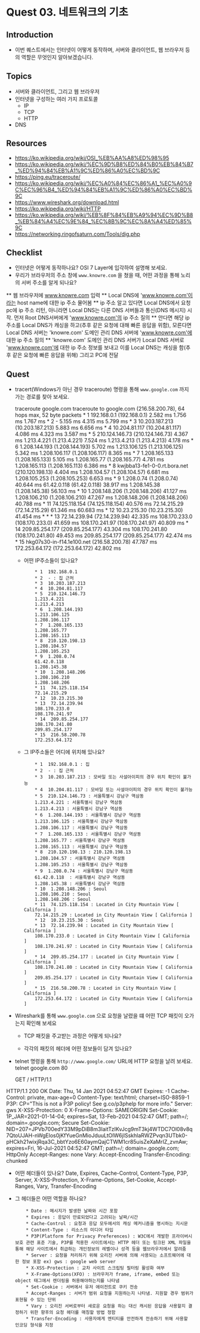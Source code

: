 # Quest 03. 네트워크의 기초

## Introduction
* 이번 퀘스트에서는 인터넷이 어떻게 동작하며, 서버와 클라이언트, 웹 브라우저 등의 역할은 무엇인지 알아보겠습니다.

## Topics
* 서버와 클라이언트, 그리고 웹 브라우저
* 인터넷을 구성하는 여러 가지 프로토콜
  * IP
  * TCP
  * HTTP
* DNS

## Resources
* https://ko.wikipedia.org/wiki/OSI_%EB%AA%A8%ED%98%95
* https://ko.wikipedia.org/wiki/%EC%9D%B8%ED%84%B0%EB%84%B7_%ED%94%84%EB%A1%9C%ED%86%A0%EC%BD%9C
* https://ping.eu/traceroute/
* https://ko.wikipedia.org/wiki/%EC%A0%84%EC%86%A1_%EC%A0%9C%EC%96%B4_%ED%94%84%EB%A1%9C%ED%86%A0%EC%BD%9C
* https://www.wireshark.org/download.html
* https://ko.wikipedia.org/wiki/HTTP
* https://ko.wikipedia.org/wiki/%EB%8F%84%EB%A9%94%EC%9D%B8_%EB%84%A4%EC%9E%84_%EC%8B%9C%EC%8A%A4%ED%85%9C
* https://networking.ringofsaturn.com/Tools/dig.php

## Checklist
* 인터넷은 어떻게 동작하나요? OSI 7 Layer에 입각하여 설명해 보세요.
* 우리가 브라우저의 주소 창에 `www.knowre.com` 을 쳤을 때, 어떤 과정을 통해 노리의 서버 주소를 알게 되나요?

** 웹 브라우저에 www.knowre.com 입력 
** Local DNS에 'www.knowre.com'이라는 host name에 대한 ip 주소 물어봄
** ip 주소 알고 있다면 Local DNS에서 요청 pc에 ip 주소 리턴, 아니라면 Local DNS는 다른 DNS 서버들과 통신(DNS 메시지) 시작. 먼저 Root DNS서버에게 'www.knowre.com'의 ip 주소 질의
** 안다면 해당 ip 주소를 Local DNS가 캐싱을 하고(추후 같은 요청에 대해 빠른 응답을 위함), 모른다면 Local DNS 서버는 'knowre.com' 도메인 관리 DNS 서버에 'www.knowre.com'에 대한 ip 주소 질의
** 'knowre.com' 도메인 관리 DNS 서버가 Local DNS 서버로 'www.knowre.com'에 대한 ip 주소 정보를 보내고 이를 Local DNS는 캐싱을 함(추후 같은 요청에 빠른 응답을 위해) 그리고 PC에 전달

## Quest
* tracert(Windows가 아닌 경우 traceroute) 명령을 통해 `www.google.com` 까지 가는 경로를 찾아 보세요.

    traceroute google.com
    traceroute to google.com (216.58.200.78), 64 hops max, 52 byte packets
        * 1  192.168.0.1 (192.168.0.1)  2.582 ms  1.756 ms  1.767 ms
        * 2  -  5.155 ms  4.315 ms  5.799 ms
        * 3  10.203.187.213 (10.203.187.213)  5.883 ms  6.656 ms
        * 4  10.204.81.117 (10.204.81.117)  4.086 ms  4.323 ms  3.587 ms
        * 5  210.124.146.73 (210.124.146.73)  4.367 ms
        1.213.4.221 (1.213.4.221)  7.524 ms
        1.213.4.213 (1.213.4.213)  4.178 ms
        * 6  1.208.144.193 (1.208.144.193)  5.702 ms
        1.213.106.125 (1.213.106.125)  5.342 ms
        1.208.106.117 (1.208.106.117)  8.365 ms
        * 7  1.208.165.133 (1.208.165.133)  5.105 ms
        1.208.165.77 (1.208.165.77)  4.781 ms
        1.208.165.113 (1.208.165.113)  6.386 ms
        * 8  kwjbba13-fe1-0-0.rt.bora.net (210.120.198.13)  4.404 ms
        1.208.104.57 (1.208.104.57)  6.681 ms
        1.208.105.253 (1.208.105.253)  6.653 ms
        * 9  1.208.0.74 (1.208.0.74)  40.644 ms
        61.42.0.118 (61.42.0.118)  38.917 ms
        1.208.145.38 (1.208.145.38)  56.103 ms
        * 10  1.208.148.206 (1.208.148.206)  41.127 ms
        1.208.106.210 (1.208.106.210)  47.267 ms
        1.208.148.206 (1.208.148.206)  40.788 ms
        * 11  74.125.118.154 (74.125.118.154)  40.576 ms
        72.14.215.29 (72.14.215.29)  61.346 ms  60.683 ms
        * 12  10.23.215.30 (10.23.215.30)  41.454 ms * *
        * 13  72.14.239.94 (72.14.239.94)  42.335 ms
        108.170.233.0 (108.170.233.0)  41.659 ms
        108.170.241.97 (108.170.241.97)  40.809 ms
        * 14  209.85.254.177 (209.85.254.177)  43.304 ms
        108.170.241.80 (108.170.241.80)  49.453 ms
        209.85.254.177 (209.85.254.177)  42.474 ms
        * 15  hkg07s30-in-f14.1e100.net (216.58.200.78)  47.787 ms
        172.253.64.172 (172.253.64.172)  42.802 ms

  * 어떤 IP주소들이 있나요?

            * 1  192.168.0.1
            * 2  - : 집 근처
            * 3  10.203.187.213
            * 4  10.204.81.117
            * 5  210.124.146.73
            1.213.4.221
            1.213.4.213
            * 6  1.208.144.193
            1.213.106.125
            1.208.106.117
            * 7  1.208.165.133
            1.208.165.77
            1.208.165.113
            * 8  210.120.198.13
            1.208.104.57
            1.208.105.253
            * 9  1.208.0.74
            61.42.0.118
            1.208.145.38
            * 10  1.208.148.206
            1.208.106.210
            1.208.148.206
            * 11  74.125.118.154
            72.14.215.29
            * 12  10.23.215.30
            * 13  72.14.239.94
            108.170.233.0
            108.170.241.97
            * 14  209.85.254.177
            108.170.241.80
            209.85.254.177
            * 15  216.58.200.78
            172.253.64.172

  * 그 IP주소들은 어디에 위치해 있나요?

            * 1  192.168.0.1 : 집
            * 2  - : 집 근처
            * 3  10.203.187.213 : 모바일 또는 사설아이피의 경우 위치 확인이 불가능
            * 4  10.204.81.117 : 모바일 또는 사설아이피의 경우 위치 확인이 불가능
            * 5  210.124.146.73 : 서울특별시 강남구 역삼동
            1.213.4.221 : 서울특별시 강남구 역삼동
            1.213.4.213 : 서울특별시 강남구 역삼동
            * 6  1.208.144.193 : 서울특별시 강남구 역삼동
            1.213.106.125 : 서울특별시 강남구 역삼동
            1.208.106.117 : 서울특별시 강남구 역삼동
            * 7  1.208.165.133 : 서울특별시 강남구 역삼동
            1.208.165.77 : 서울특별시 강남구 역삼동
            1.208.165.113 : 서울특별시 강남구 역삼동
            * 8  210.120.198.13 : 210.120.198.13
            1.208.104.57 : 서울특별시 강남구 역삼동
            1.208.105.253 : 서울특별시 강남구 역삼동
            * 9  1.208.0.74 : 서울특별시 강남구 역삼동
            61.42.0.118  : 서울특별시 강남구 역삼동
            1.208.145.38 : 서울특별시 강남구 역삼동
            * 10  1.208.148.206 : Seoul
            1.208.106.210 : Seoul
            1.208.148.206 : Seoul
            * 11  74.125.118.154 : Located in City Mountain View [ California ]
            72.14.215.29 : Located in City Mountain View [ California ]
            * 12  10.23.215.30 : Seoul
            * 13  72.14.239.94 : Located in City Mountain View [ California ]
            108.170.233.0 : Located in City Mountain View [ California ]
            108.170.241.97 : Located in City Mountain View [ California ]
            * 14  209.85.254.177 : Located in City Mountain View [ California ]
            108.170.241.80 : Located in City Mountain View [ California ]
            209.85.254.177 : Located in City Mountain View [ California ]
            * 15  216.58.200.78 : Located in City Mountain View [ California ]
            172.253.64.172 : Located in City Mountain View [ California ]

* Wireshark를 통해 `www.google.com` 으로 요청을 날렸을 떄 어떤 TCP 패킷이 오가는지 확인해 보세요

  * TCP 패킷을 주고받는 과정은 어떻게 되나요?

  * 각각의 패킷의 헤더에 어떤 정보들이 담겨 있나요?

* telnet 명령을 통해 `http://www.google.com/` URL에 HTTP 요청을 날려 보세요.
    telnet google.com 80

    GET / HTTP/1.1

HTTP/1.1 200 OK
Date: Thu, 14 Jan 2021 04:52:47 GMT
Expires: -1
Cache-Control: private, max-age=0
Content-Type: text/html; charset=ISO-8859-1
P3P: CP="This is not a P3P policy! See g.co/p3phelp for more info."
Server: gws
X-XSS-Protection: 0
X-Frame-Options: SAMEORIGIN
Set-Cookie: 1P_JAR=2021-01-14-04; expires=Sat, 13-Feb-2021 04:52:47 GMT; path=/; domain=.google.com; Secure
Set-Cookie: NID=207=JPVb700edY33M9pDiB8m3IaitTzIKvJcg9mT3kj4WTDC7Ol08v8q7QtoUJAH-nWgElos0jKfYueGnMioJduuLtOlW6jISskhlaRWZPvqn3UTbk0-pHCkh21wixjRqa3C_bbtYzo6E60aymQajCTWM1cr85uisZeXaMrIZ_zvnAw; expires=Fri, 16-Jul-2021 04:52:47 GMT; path=/; domain=.google.com; HttpOnly
Accept-Ranges: none
Vary: Accept-Encoding
Transfer-Encoding: chunked

  * 어떤 헤더들이 있나요?
    Date, Expires, Cache-Control, Content-Type, P3P, Server, X-XSS-Protection, X-Frame-Options, Set-Cookie, Accept-Ranges, Vary, Transfer-Encoding

  * 그 헤더들은 어떤 역할을 하나요?

            * Date : 메시지가 발생한 날짜와 시간 포함
            * Expires : 응답이 만료되었다고 고려되는 날짜/시간
            * Cache-Control : 요청과 응답 모두에서의 캐싱 메커니즘을 명시하는 지시문
            * Content-Type : 리소스의 미디어 타입
            * P3P(Platform for Privacy Preferences) : W3C에서 개발한 프라이버시 보호 관련 표준 기술, P3P를 적용한 사이트에서는 HTTP 헤더 또는 링크된 XML 파일을 통해 해당 사이트에서 취급하는 개인정보의 레벨이나 성격 등을 웹브라우저에서 알려줌
            * Server : 요청을 처리하기 위해 오리진 서버에 의해 사용되는 소프트웨어에 대한 정보 포함 ex) gws : google web server
            * X-XSS-Protection : 교차 사이트 스크립팅 필터링 활성화 여부
            * X-Frame-Options(XFO) : 브라우저가 frame, iframe, embed 또는 object 태그에서 렌더링을 허용해야하는지를 나타냄
            * Set-Cookie : 서버에서 유저 에이전트로 쿠키 전송
            * Accept-Ranges : 서버가 범위 요청을 지원하는지 나타냄. 지원할 경우 범위가 표현될 수 있는 단위
            * Vary : 오리진 서버로부터 새로운 요청을 하는 대신 캐시된 응답을 사용할지 결정하기 위한 향후의 요청 헤더를 매칭할 방법 정함
            * Transfer-Encoding : 사용자에게 엔티티를 안전하게 전송하기 위해 사용할 인코딩 형식을 지정
